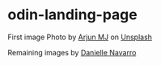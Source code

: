 # odin-landing-page

First image Photo by <a href="https://unsplash.com/@arjun_mj?utm_content=creditCopyText&utm_medium=referral&utm_source=unsplash">Arjun MJ</a> on <a href="https://unsplash.com/photos/a-close-up-view-of-a-green-leaf-n0Hg0EjFEPM?utm_content=creditCopyText&utm_medium=referral&utm_source=unsplash">Unsplash</a>

Remaining images by [Danielle Navarro](https://art.djnavarro.net/gallery/)